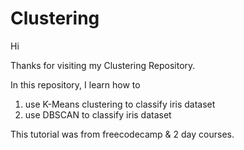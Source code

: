 # Clustering

Hi

Thanks for visiting my Clustering Repository.

In this repository, I learn how to

1. use K-Means clustering to classify iris dataset
2. use DBSCAN to classify iris dataset
   
This tutorial was from freecodecamp & 2 day courses.
